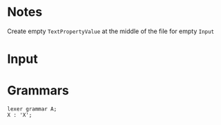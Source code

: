 # Notes

Create empty `TextPropertyValue` at the middle of the file for empty `Input`

# Input

# Grammars

```antlrv4
lexer grammar A;
X : 'X';
```

